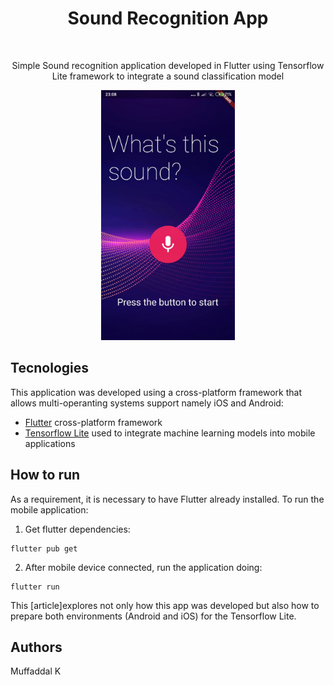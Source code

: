 
<h1 align="center"> Sound Recognition App</h1> <br>
<p align="center">Simple Sound recognition application developed in Flutter using Tensorflow Lite framework to integrate a sound classification model</p>

<p align="center">
    <img src="images/AndroidPreview.gif" height="400">
</p>


## Tecnologies

This application was developed using a cross-platform framework that allows multi-operanting systems support namely iOS and Android:

- [Flutter](https://flutter.dev) cross-platform framework 
- [Tensorflow Lite](https://www.tensorflow.org/lite) used to integrate machine learning models into mobile applications

## How to run

As a requirement, it is necessary to have Flutter already installed. To run the mobile application:

1. Get flutter dependencies:

```
flutter pub get
```

2. After mobile device connected, run the application doing:

```
flutter run
```

This [article]explores not only how this app was developed but also how to prepare both environments (Android and iOS) for the Tensorflow Lite.

## Authors
<a href="https://github.com/techprof/SoundRecognitionTensorFlutter/upload">
  </a>
Muffaddal K

